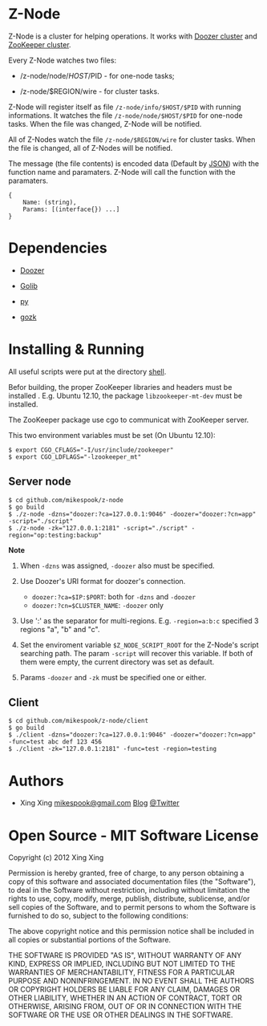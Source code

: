 Z-Node
======

Z-Node is a cluster for helping operations. It works with 
[Doozer cluster](https://github.com/ha/doozerd) and 
[ZooKeeper cluster](http://zookeeper.apache.org/). 

Every Z-Node watches two files:

 * /z-node/node/$HOST/$PID - for one-node tasks;

 * /z-node/$REGION/wire - for cluster tasks.

Z-Node will register itself as file `/z-node/info/$HOST/$PID` with running 
informations. It watches the file `/z-node/node/$HOST/$PID` for one-node 
tasks. When the file was changed, Z-Node will be notified.

All of Z-Nodes watch the file `/z-node/$REGION/wire` for cluster tasks.
When the file is changed, all of Z-Nodes will be notified.

The message (the file contents) is encoded data (Default by 
[JSON](http://www.json.org/)) with the function name and paramaters. Z-Node 
will call the function with the paramaters.

    {
        Name: (string),
        Params: [(interface{}) ...]
    }

Dependencies
============

 * [Doozer](https://github.com/ha/doozer) 

 * [Golib](https://github.com/mikespook/golib)
 
 * [py](https://github.com/mikespook/py)

 * [gozk](https://github.com/petar/gozk)

Installing & Running
====================

All useful scripts were put at the directory [shell](https://github.com/mikespook/z-node/tree/master/shell).

Befor building, the proper ZooKeeper libraries and headers must be installed .
E.g. Ubuntu 12.10, the package `libzookeeper-mt-dev` must be installed. 

The ZooKeeper package use cgo to communicat with ZooKeeper server.

This two environment variables must be set (On Ubuntu 12.10):

    $ export CGO_CFLAGS="-I/usr/include/zookeeper"
    $ export CGO_LDFLAGS="-lzookeeper_mt"

Server node
-----------

    $ cd github.com/mikespook/z-node
    $ go build
    $ ./z-node -dzns="doozer:?ca=127.0.0.1:9046" -doozer="doozer:?cn=app" -script="./script"
    $ ./z-node -zk="127.0.0.1:2181" -script="./script" -region="op:testing:backup"

__Note__

 1. When `-dzns` was assigned, `-doozer` also must be specified.

 2. Use Doozer's URI format for doozer's connection.
    * `doozer:?ca=$IP:$PORT`: both for `-dzns` and `-doozer`
    * `doozer:?cn=$CLUSTER_NAME`: `-doozer` only

 3. Use ':' as the separator for multi-regions. E.g. `-region=a:b:c` specified 3 regions "a", "b" and "c".

 4. Set the enviroment variable `$Z_NODE_SCRIPT_ROOT` for the Z-Node's script searching path. The param `-script` will recover this variable. If both of them were empty, the current directory was set as default.

 5. Params `-doozer` and `-zk` must be specified one or either.

Client
------

    $ cd github.com/mikespook/z-node/client
    $ go build
    $ ./client -dzns="doozer:?ca=127.0.0.1:9046" -doozer="doozer:?cn=app" -func=test abc def 123 456
    $ ./client -zk="127.0.0.1:2181" -func=test -region=testing

Authors
=======

 * Xing Xing <mikespook@gmail.com> [Blog](http://mikespook.com) [@Twitter](http://twitter.com/mikespook)

Open Source - MIT Software License
==================================
Copyright (c) 2012 Xing Xing

Permission is hereby granted, free of charge, to any person obtaining a copy of this software and associated documentation files (the "Software"), to deal in the Software without restriction, including without limitation the rights to use, copy, modify, merge, publish, distribute, sublicense, and/or sell copies of the Software, and to permit persons to whom the Software is furnished to do so, subject to the following conditions:

The above copyright notice and this permission notice shall be included in all copies or substantial portions of the Software.

THE SOFTWARE IS PROVIDED "AS IS", WITHOUT WARRANTY OF ANY KIND, EXPRESS OR IMPLIED, INCLUDING BUT NOT LIMITED TO THE WARRANTIES OF MERCHANTABILITY, FITNESS FOR A PARTICULAR PURPOSE AND NONINFRINGEMENT. IN NO EVENT SHALL THE AUTHORS OR COPYRIGHT HOLDERS BE LIABLE FOR ANY CLAIM, DAMAGES OR OTHER LIABILITY, WHETHER IN AN ACTION OF CONTRACT, TORT OR OTHERWISE, ARISING FROM, OUT OF OR IN CONNECTION WITH THE SOFTWARE OR THE USE OR OTHER DEALINGS IN THE SOFTWARE.
